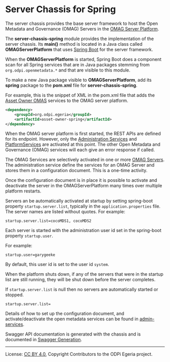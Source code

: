 <!-- SPDX-License-Identifier: CC-BY-4.0 -->
<!-- Copyright Contributors to the ODPi Egeria project. -->

# Server Chassis for Spring

The server chassis provides the base server framework to host the Open Metadata
and Governance (OMAG) Servers in the
[OMAG Server Platform](https://egeria.odpi.org/open-metadata-publication/website/omag-server).  

The **server-chassis-spring** module provides the implementation of the server chassis.
Its **main()** method is located in a Java class called
**OMAGServerPlatform** that uses [Spring Boot](https://spring.io/projects/spring-boot)
for the server framework.

When the **OMAGServerPlatform** is started, Spring Boot does a component scan for all Spring
services that are in Java packages stemming from `org.odpi.openmetadata.*`
and that are visible to this module.

To make a new Java package visible to **OMAGServerPlatform**, add its **spring** package
to the **pom.xml** file for **server-chassis-spring**.

For example, this is the snippet of XML in the pom.xml file that adds the
[Asset Owner OMAS](https://egeria.odpi.org/open-metadata-implementation/access-services/asset-owner) services
to the OMAG server platform.

```xml
<dependency>
    <groupId>org.odpi.egeria</groupId>
    <artifactId>asset-owner-spring</artifactId>
</dependency>
```

When the OMAG server platform is first started, the REST APIs
are defined for its endpoint.
However, only the [Administration Services](../../admin-services) 
and [PlatformServices](../../platform-services) are activated at this point.
The other Open Metadata and Governance (OMAG) services will each give an error response if called.

The OMAG Services are selectively activated in one or more
[OMAG Servers](../../../open-metadata-publication/website/omag-server/omag-server.md).
The administration service define the services for an OMAG Server and 
stores them in a configuration document.  This is a one-time activity.

Once the configuration document is in place it is possible to activate and deactivate the
server in the OMAGServerPlatform many times over multiple platform restarts.

Servers an be automatically activated at startup 
by setting spring-boot property `startup.server.list`, typically in the `application.properties` file.
The server names are listed without quotes.
For example:
```
startup.server.list=cocoMDS1, cocoMDS2
```
Each server is started with the administration user id set in the spring-boot property `startup.user`.

For example:
```
startup.user=garygeeke
```
By default, this user id is set to the user id `system`.

When the platform shuts down, if any of the servers that were in the startup list are still running,
they will be shut down before the server completes.

If `startup.server.list` is null then no servers are automatically started or stopped.
```
startup.server.list=
```

Details of how to set up the configuration document, and activate/deactivate
the open metadata services can be found in [admin-services](https://egeria.odpi.org/open-metadata-implementation/admin-services/Using-the-Admin-Services.md).

Swagger API documentation is generated with the chassis and is documented in [Swagger Generation](SwaggerGeneration.md).



----
License: [CC BY 4.0](https://creativecommons.org/licenses/by/4.0/),
Copyright Contributors to the ODPi Egeria project.